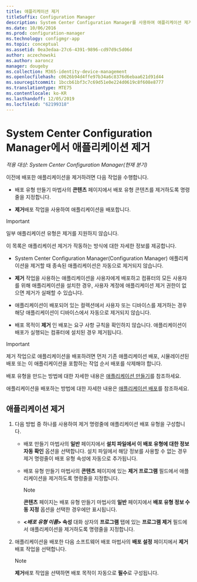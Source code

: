 ```yaml
---
title: 애플리케이션 제거
titleSuffix: Configuration Manager
description: System Center Configuration Manager를 사용하여 애플리케이션 제거
ms.date: 10/06/2016
ms.prod: configuration-manager
ms.technology: configmgr-app
ms.topic: conceptual
ms.assetid: 0ea3edaa-27c6-4391-9896-cd97d9c5d06d
author: aczechowski
ms.author: aaroncz
manager: dougeby
ms.collection: M365-identity-device-management
ms.openlocfilehash: c0626b94d4ffe97b34a6c8376d6ebaa621d91d44
ms.sourcegitcommit: 1bccb61bf3c7c69d51e0e224d0619c8f608e8777
ms.translationtype: MTE75
ms.contentlocale: ko-KR
ms.lasthandoff: 12/05/2019
ms.locfileid: "62199318"
---
```

# <a name="uninstall-applications-with-system-center-configuration-manager"></a>System Center Configuration Manager에서 애플리케이션 제거

*적용 대상: System Center Configuration Manager(현재 분기)*


이전에 배포한 애플리케이션을 제거하려면 다음 작업을 수행합니다.

-   배포 유형 만들기 마법사의 **콘텐츠** 페이지에서 배포 유형 콘텐츠를 제거하도록 명령줄을 지정합니다.  

-   **제거**배포 작업을 사용하여 애플리케이션을 배포합니다.  

> [!IMPORTANT]  
> 일부 애플리케이션 유형은 제거를 지원하지 않습니다.  

 이 목록은 애플리케이션 제거가 작동하는 방식에 대한 자세한 정보를 제공합니다.  

-   System Center Configuration Manager(Configuration Manager) 애플리케이션을 제거할 때 종속된 애플리케이션은 자동으로 제거되지 않습니다.  

-   **제거** 작업을 사용하는 애플리케이션을 사용자에게 배포하고 컴퓨터의 모든 사용자를 위해 애플리케이션을 설치한 경우, 사용자 계정에 애플리케이션 제거 권한이 없으면 제거가 실패할 수 있습니다.  

-   애플리케이션이 배포되어 있는 컬렉션에서 사용자 또는 디바이스를 제거하는 경우 해당 애플리케이션이 디바이스에서 자동으로 제거되지 않습니다.  

-   배포 목적이 **제거** 인 배포는 요구 사항 규칙을 확인하지 않습니다. 애플리케이션이 배포가 실행되는 컴퓨터에 설치된 경우 제거됩니다.  

> [!IMPORTANT]  
> 제거 작업으로 애플리케이션을 배포하려면 먼저 기존 애플리케이션 배포, 시뮬레이션된 배포 또는 이 애플리케이션을 포함하는 작업 순서 배포를 삭제해야 합니다. 

 배포 유형을 만드는 방법에 대한 자세한 내용은 [애플리케이션 만들기](../../apps/deploy-use/create-applications.md)를 참조하세요.  

 애플리케이션을 배포하는 방법에 대한 자세한 내용은 [애플리케이션 배포](../../apps/deploy-use/deploy-applications.md)를 참조하세요.  

## <a name="uninstall-an-application"></a>애플리케이션 제거  

1.  다음 방법 중 하나를 사용하여 제거 명령줄에 애플리케이션 배포 유형을 구성합니다.  

    -   배포 만들기 마법사의 **일반** 페이지에서 **설치 파일에서 이 배포 유형에 대한 정보 자동 확인** 옵션을 선택합니다. 설치 파일에서 해당 정보를 사용할 수 없는 경우 제거 명령줄이 배포 유형 속성에 자동으로 추가됩니다.  

    -   배포 유형 만들기 마법사의 **콘텐츠** 페이지에 있는 **제거 프로그램** 필드에서 애플리케이션을 제거하도록 명령줄을 지정합니다.  

        > [!NOTE]  
        >  **콘텐츠** 페이지는 배포 유형 만들기 마법사의 **일반** 페이지에서 **배포 유형 정보 수동 지정** 옵션을 선택한 경우에만 표시됩니다.  

    -   **<*배포 유형 이름*&gt; 속성** 대화 상자의 **프로그램** 탭에 있는 **프로그램 제거** 필드에서 애플리케이션을 제거하도록 명령줄을 지정합니다.  

2.  애플리케이션을 배포한 다음 소프트웨어 배포 마법사의 **배포 설정** 페이지에서 **제거** 배포 작업을 선택합니다.  

    > [!NOTE]  
    >  **제거**배포 작업을 선택하면 배포 목적이 자동으로 **필수**로 구성됩니다.  
